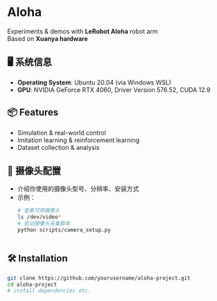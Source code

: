 # Aloha

Experiments & demos with **LeRobot Aloha** robot arm  
Based on **Xuanya hardware**
## 🖥️ 系统信息
- **Operating System**: Ubuntu 20.04 (via Windows WSL)
- **GPU**: NVIDIA GeForce RTX 4060, Driver Version 576.52, CUDA 12.9

## 📦 Features
- Simulation & real-world control
- Imitation learning & reinforcement learning
- Dataset collection & analysis

## 🎥 摄像头配置
- 介绍你使用的摄像头型号、分辨率、安装方式
- 示例：
  ```bash
  # 查看可用摄像头
  ls /dev/video*
  # 启动摄像头采集脚本
  python scripts/camera_setup.py



## 🛠 Installation
```bash
git clone https://github.com/yourusername/aloha-project.git
cd aloha-project
# install dependencies etc.
